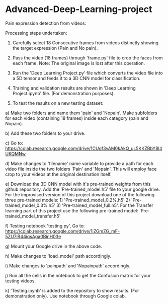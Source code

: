 # Advanced-Deep-Learning-project

Pain expression detection from videos:

Processing steps undertaken:

1) Carefully select 18 Consecutive frames from videos distinctly showing the target expression (Pain and No pain).

2) Pass the video (18 frames) through 'frame.py' file to crop the faces from each frame. Note: The original image is lost after this operation.

3) Run the 'Deep Learning Project.py' file which converts the video file into a 5D tensor and feeds it to a 3D CNN model for classification.

4) Training and validation results are shown in 'Deep Learning Project.ipynb' file. (For demonstration purposes).

5) To test the results on a new testing dataset:

a) Make two folders and name them 'pain' and 'Nopain'. Make subfolders for each video (containing 18 frames) inside each category (pain and Nopain).

b) Add these two folders to your drive.

c) Go to: https://colab.research.google.com/drive/1CUof3vAM0kAkQ_uL5KKZBbY8I4UKQMNw

d) Make changes to 'filename' name variable to provide a path for each video file inside the two folders 'Pain' and 'Nopain'. This will employ face crop to your videos at the original destination itself.

e) Download the 3D CNN model with it's pre-trained weights from this github repository. Add the 'Pre-trained_model.h5' file to your google drive. For the improvised version of this project download one of the following three pre-trained models: 1) 'Pre-trained_model_0.2%.h5' 2) 'Pre-trained_model_0.3%.h5' 3) 'Pre-trained_model_full.h5'. For the Transfer learning part of this project use the following pre-trained model: 'Pre-trained_model_transfer.h5'

f) Testing notebook 'testing.py', Go to: https://colab.research.google.com/drive/1iZGmZG_mF-5ZU7iR44iqsAga0BinH03e

g) Mount your Google drive in the above code.

h) Make changes to 'load_model' path accordingly.

i) Make changes to 'painpath' and 'Nopainpath' accordingly.

j) Run all the cells in the notebook to get the Confusion matrix for your testing videos.

k) 'Testing.ipynb' is added to the repository to show results. (For demonstration only). Use notebook through Google colab.


















